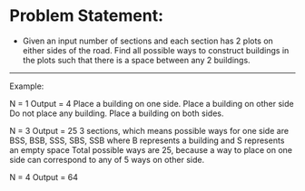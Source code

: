 


# Problem Statement:
* Given an input number of sections and each section has 2 plots on either sides of the road. Find all possible ways to construct buildings in the plots such that there is a space between any 2 buildings.
-------------------------------------------------------
Example:

N = 1
Output = 4
Place a building on one side.
Place a building on other side
Do not place any building.
Place a building on both sides.

N = 3 
Output = 25
3 sections, which means possible ways for one side are 
BSS, BSB, SSS, SBS, SSB where B represents a building 
and S represents an empty space
Total possible ways are 25, because a way to place on 
one side can correspond to any of 5 ways on other side.

N = 4 
Output = 64
